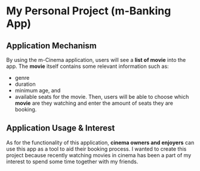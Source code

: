 # My Personal Project (m-Banking App)

## Application Mechanism

By using the m-Cinema application, users will see a **list of movie** into the app. The **movie** itself contains some relevant information such as:
- genre 
- duration 
- minimum age, and
- available seats 
for the movie. Then, users will be able to choose which **movie** are they watching and enter the amount of seats they are booking.

## Application Usage & Interest

As for the functionality of this application, **cinema owners and enjoyers** can use this app as a tool to aid their booking process. I wanted to create this project because recently watching movies in cinema has been a part of my interest to spend some time together with my friends.